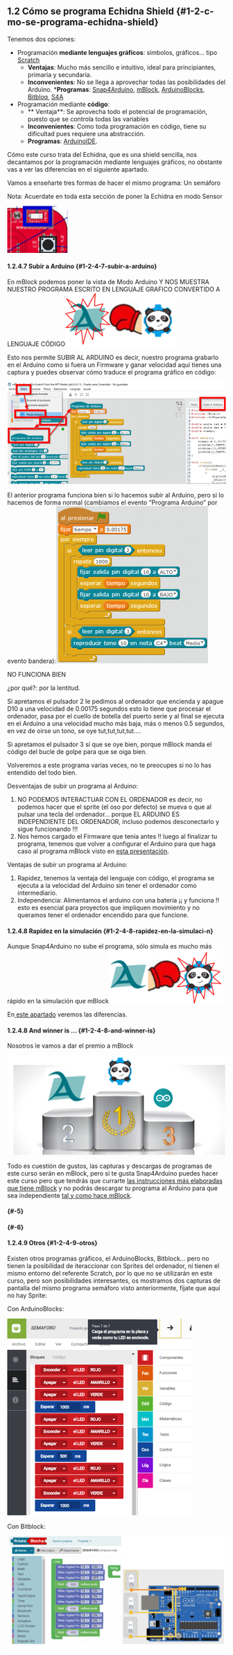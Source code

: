 ## 1.2 Cómo se programa Echidna Shield {#1-2-c-mo-se-programa-echidna-shield}

Tenemos dos opciones:

*   Programación **mediante lenguajes gráficos**: símbolos, gráficos… tipo [Scratch](https://scratch.mit.edu)
    *   **Ventajas**: Mucho más sencillo e intuitivo, ideal para principiantes, primaria y secundaria.
    *   **Inconvenientes**: No se llega a aprovechar todas las posibilidades del Arduino. 
    ***Programas**: [Snap4Arduino](http://snap4arduino.rocks), [mBlock](http://www.mblock.cc), [ArduinoBlocks,](http://www.arduinoblocks.com) [Bitbloq](http://bitbloq.bq.com), [S4A](http://s4a.cat) 
*   Programación mediante **código**:
    *  ** Ventaja**: Se aprovecha todo el potencial de programación, puesto que se controla todas las variables
    *   **Inconvenientes**: Como toda programación en código, tiene su dificultad pues requiere una abstracción.
    *   **Programas**: [ArduinoIDE](https://www.google.com/url?q=https://www.arduino.cc/en/Main/Software&sa=D&ust=1513946282806000&usg=AFQjCNExOvtkBbrZbOR3YVDNnp8QfwtQIQ).

Cómo este curso trata del Echidna, que es una shield sencilla, nos decantamos por la programación mediante lenguajes gráficos, no obstante vas a ver las diferencias en el siguiente apartado.

Vamos a enseñarte tres formas de hacer el mismo programa: Un semáforo

Nota: Acuerdate en toda esta sección de poner la Echidna en modo Sensor

![](/images/image4.png)




















#### 1.2.4.7 Subir a Arduino {#1-2-4-7-subir-a-arduino}

En mBlock podemos poner la vista de Modo Arduino Y NOS MUESTRA NUESTRO PROGRAMA ESCRITO EN LENGUAJE GRAFICO CONVERTIDO A LENGUAJE CÓDIGO![](/images/image18.png)

Esto nos permite SUBIR AL ARDUINO es decir, nuestro programa grabarlo en el Arduino como si fuera un Firmware y ganar velocidad aquí tienes una captura y puedes observar cómo traduce el programa gráfico en código:

![](/images/image41.png)

El anterior programa funciona bien si lo hacemos subir al Arduino, pero si lo hacemos de forma normal (cambiamos el evento “Programa Arduino” por evento bandera):![](/images/image38.png)

NO FUNCIONA BIEN

¿por qué?: por la lentitud.

Si apretamos el pulsador 2 le pedimos al ordenador que encienda y apague D10 a una velocidad de 0.00175 segundos esto lo tiene que procesar el ordenador, pasa por el cuello de botella del puerto serie y al final se ejecuta en el Arduino a una velocidad mucho más baja, más o menos 0.5 segundos, en vez de oirse un tono, se oye tut,tut,tut,tut….

Si apretamos el pulsador 3 sí que se oye bien, porque mBlock manda el código del bucle de golpe para que se oiga bien.

Volveremos a este programa varias veces, no te preocupes si no lo has entendido del todo bien.

Desventajas de subir un programa al Arduino:

1.  NO PODEMOS INTERACTUAR CON EL ORDENADOR es decir, no podemos hacer que el sprite (el oso por defecto) se mueva o que al pulsar una tecla del ordenador… porque EL ARDUINO ES INDEPENDIENTE DEL ORDENADOR, incluso podemos desconectarlo y sigue funcionando !!!
2.  Nos hemos cargado el Firmware que tenía antes !! luego al finalizar tu programa, tenemos que volver a configurar el Arduino para que haga caso al programa mBlock visto en [esta presentación](https://www.google.com/url?q=https://docs.google.com/presentation/d/e/2PACX-1vRLqEoJCT355xMCeCXsd0Wc7JcJRk9JkwLCyzEPb_h1S2IbYKK7OdUf33yWRIXq216Zgh9Da7-gIOq1/pub?start%3Dfalse%26loop%3Dfalse%26delayms%3D3000&sa=D&ust=1513946282836000&usg=AFQjCNHZIx2i9Q4U-O15shd8SJobHkWsQA).

Ventajas de subir un programa al Arduino:

1.  Rapidez, tenemos la ventaja del lenguaje con código, el programa se ejecuta a la velocidad del Arduino sin tener el ordenador como intermediario.
2.  Independencia: Alimentamos el arduino con una batería ¡¡ y funciona !! esto es esencial para proyectos que impliquen movimiento y no queramos tener el ordenador encendido para que funcione.

#### 1.2.4.8 Rapidez en la simulación {#1-2-4-8-rapidez-en-la-simulaci-n}

Aunque Snap4Arduino no sube el programa, sólo simula es mucho más rápido en la simulación que mBlock![](/images/image19.png)

En[ este apartado](../3_entradas_de_echidna/33_joystick.md#3-3-1-telesketch) veremos las diferencias.

#### 1.2.4.8 And winner is … {#1-2-4-8-and-winner-is}

Nosotros le vamos a dar el premio a mBlock

![](/images/image79.png)

Todo es cuestión de gustos, las capturas y descargas de programas de este curso serán en mBlock, pero si te gusta Snap4Arduino puedes hacer este curso pero que tendrás que currarte [las instrucciones más elaboradas que tiene mBlock](#1-2-4-1-instrucciones-espec-ficas-para-arduino) y no podrás descargar tu programa al Arduino para que sea independiente [tal y como hace mBlock](#1-2-4-7-subir-a-arduino).

####  {#-5}

####  {#-6}

#### 1.2.4.9 Otros {#1-2-4-9-otros}

Existen otros programas gráficos, el ArduinoBlocks, Bitblock… pero no tienen la posibilidad de iteraccionar con Sprites del ordenador, ni tienen el mismo entorno del referente Scratch, por lo que no se utilizarán en este curso, pero son posibilidades interesantes, os mostramos dos capturas de pantalla del mismo programa semáforo visto anteriormente, fíjate que aquí no hay Sprite:

Con ArduinoBlocks:

![](/images/image91.png)

Con Bitblock:

![](/images/image12.png)